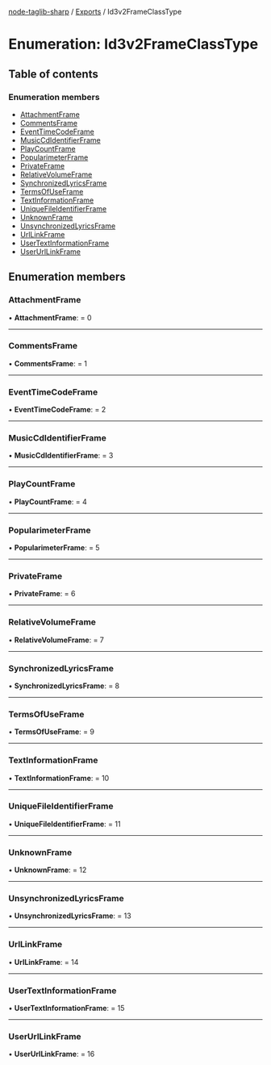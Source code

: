 [node-taglib-sharp](../README.md) / [Exports](../modules.md) / Id3v2FrameClassType

# Enumeration: Id3v2FrameClassType

## Table of contents

### Enumeration members

- [AttachmentFrame](id3v2frameclasstype.md#attachmentframe)
- [CommentsFrame](id3v2frameclasstype.md#commentsframe)
- [EventTimeCodeFrame](id3v2frameclasstype.md#eventtimecodeframe)
- [MusicCdIdentifierFrame](id3v2frameclasstype.md#musiccdidentifierframe)
- [PlayCountFrame](id3v2frameclasstype.md#playcountframe)
- [PopularimeterFrame](id3v2frameclasstype.md#popularimeterframe)
- [PrivateFrame](id3v2frameclasstype.md#privateframe)
- [RelativeVolumeFrame](id3v2frameclasstype.md#relativevolumeframe)
- [SynchronizedLyricsFrame](id3v2frameclasstype.md#synchronizedlyricsframe)
- [TermsOfUseFrame](id3v2frameclasstype.md#termsofuseframe)
- [TextInformationFrame](id3v2frameclasstype.md#textinformationframe)
- [UniqueFileIdentifierFrame](id3v2frameclasstype.md#uniquefileidentifierframe)
- [UnknownFrame](id3v2frameclasstype.md#unknownframe)
- [UnsynchronizedLyricsFrame](id3v2frameclasstype.md#unsynchronizedlyricsframe)
- [UrlLinkFrame](id3v2frameclasstype.md#urllinkframe)
- [UserTextInformationFrame](id3v2frameclasstype.md#usertextinformationframe)
- [UserUrlLinkFrame](id3v2frameclasstype.md#userurllinkframe)

## Enumeration members

### AttachmentFrame

• **AttachmentFrame**: = 0

___

### CommentsFrame

• **CommentsFrame**: = 1

___

### EventTimeCodeFrame

• **EventTimeCodeFrame**: = 2

___

### MusicCdIdentifierFrame

• **MusicCdIdentifierFrame**: = 3

___

### PlayCountFrame

• **PlayCountFrame**: = 4

___

### PopularimeterFrame

• **PopularimeterFrame**: = 5

___

### PrivateFrame

• **PrivateFrame**: = 6

___

### RelativeVolumeFrame

• **RelativeVolumeFrame**: = 7

___

### SynchronizedLyricsFrame

• **SynchronizedLyricsFrame**: = 8

___

### TermsOfUseFrame

• **TermsOfUseFrame**: = 9

___

### TextInformationFrame

• **TextInformationFrame**: = 10

___

### UniqueFileIdentifierFrame

• **UniqueFileIdentifierFrame**: = 11

___

### UnknownFrame

• **UnknownFrame**: = 12

___

### UnsynchronizedLyricsFrame

• **UnsynchronizedLyricsFrame**: = 13

___

### UrlLinkFrame

• **UrlLinkFrame**: = 14

___

### UserTextInformationFrame

• **UserTextInformationFrame**: = 15

___

### UserUrlLinkFrame

• **UserUrlLinkFrame**: = 16
